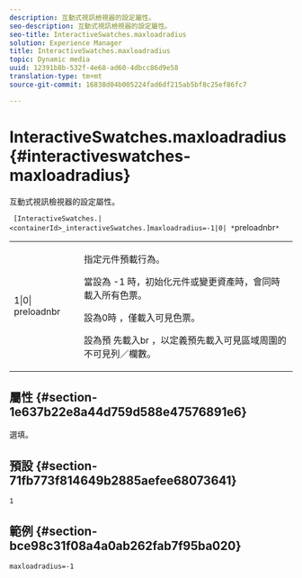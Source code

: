 ```yaml
---
description: 互動式視訊檢視器的設定屬性。
seo-description: 互動式視訊檢視器的設定屬性。
seo-title: InteractiveSwatches.maxloadradius
solution: Experience Manager
title: InteractiveSwatches.maxloadradius
topic: Dynamic media
uuid: 12391b8b-532f-4e68-ad60-4dbcc86d9e58
translation-type: tm+mt
source-git-commit: 16838d04b005224fad6df215ab5bf8c25ef86fc7

---
```



# InteractiveSwatches.maxloadradius{#interactiveswatches-maxloadradius}

互動式視訊檢視器的設定屬性。

` [InteractiveSwatches.|<containerId>_interactiveSwatches.]maxloadradius=-1|0| *`preloadnbr`*`

<table id="table_441553CD34C94A58A9D7CBF772DEDDB6"> 
 <tbody> 
  <tr> 
   <td colname="col1"> <p> <span class="codeph">1|0|<span class="varname"> preloadnbr</span></span> </p> </td> 
   <td colname="col2"> <p> 指定元件預載行為。 </p> <p>當設為 <span class="codeph"> -1</span> 時，初始化元件或變更資產時，會同時載入所有色票。 </p> <p>設為0時 <span class="codeph"></span> ，僅載入可見色票。 </p> <p>設為預 <span class="codeph"><span class="varname"> 先載入br</span></span> ，以定義預先載入可見區域周圍的不可見列／欄數。 </p> </td> 
  </tr> 
 </tbody> 
</table>

## 屬性 {#section-1e637b22e8a44d759d588e47576891e6}

選填。

## 預設 {#section-71fb773f814649b2885aefee68073641}

`1`

## 範例 {#section-bce98c31f08a4a0ab262fab7f95ba020}

```
maxloadradius=-1
```

